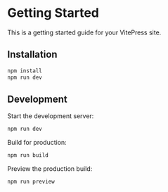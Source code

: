 # Getting Started

This is a getting started guide for your VitePress site.

## Installation

```bash
npm install
npm run dev
```

## Development

Start the development server:

```bash
npm run dev
```

Build for production:

```bash
npm run build
```

Preview the production build:

```bash
npm run preview
```